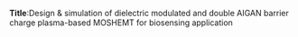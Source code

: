 **Title**:Design & simulation of dielectric modulated and double AIGAN barrier charge plasma-based MOSHEMT for biosensing application

